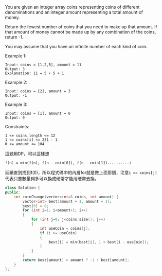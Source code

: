 You are given an integer array coins representing coins of different denominations and an integer amount representing a total amount of money.

Return the fewest number of coins that you need to make up that amount. If that amount of money cannot be made up by any combination of the coins, return -1.

You may assume that you have an infinite number of each kind of coin.

 

Example 1:
```
Input: coins = [1,2,5], amount = 11
Output: 3
Explanation: 11 = 5 + 5 + 1
```
Example 2:
```
Input: coins = [2], amount = 3
Output: -1
```
Example 3:
```
Input: coins = [1], amount = 0
Output: 0
 ```

Constraints:  

``1 <= coins.length <= 12``  
``1 <= coins[i] <= 231 - 1``  
``0 <= amount <= 104``  
  
這題用DP，可以這樣想
```
f(n) = min(f(n), f(n - coin[0]), f(n - coin[1])..........)
```
延續直到找到f(0)，所以程式碼中的內層for就是做上面那個，注意``i >= coins[j]``代表只要數量夠多可以換成硬幣才能用硬幣去換。
```c++
class Solution {
public:
    int coinChange(vector<int>& coins, int amount) {
        vector<int> best(amount + 1, amount + 1); 
        best[0] = 0;
        for (int i=1; i<amount+1; i++)
        {
            for (int j=0; j<coins.size(); j++)
            {
                int useCoin = coins[j];
                if (i >= useCoin)
                {
                    best[i] = min(best[i], 1 + best[i - useCoin]);
                } 
            }
        }
        return best[amount] > amount ? -1 : best[amount];
    }
};
```
